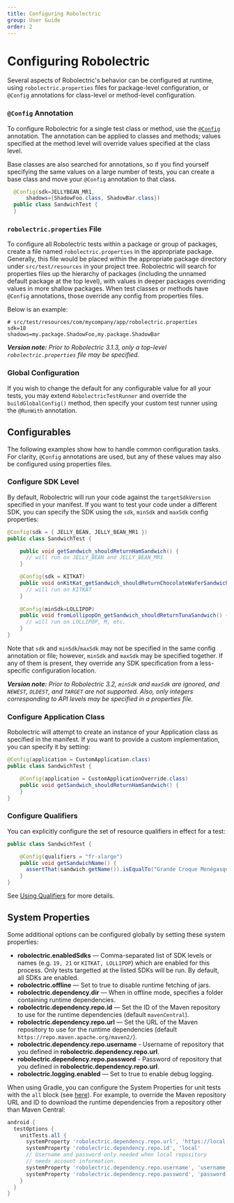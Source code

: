 ```yaml
---
title: Configuring Robolectric
group: User Guide
order: 2
---
```


# Configuring Robolectric

Several aspects of Robolectric's behavior can be configured at runtime, using `robolectric.properties` files for package-level configuration, or `@Config` annotations for class-level or method-level configuration.

### `@Config` Annotation

To configure Robolectric for a single test class or method, use the <a href="/javadoc/latest/org/robolectric/annotation/Config.html">`@Config`</a> annotation. The annotation can be applied to classes and methods; values specified at the method level will override values specified at the class level.

Base classes are also searched for annotations, so if you find yourself specifying the same values on a large number of tests, you can create a base class and move your `@Config` annotation to that class.

```java
  @Config(sdk=JELLYBEAN_MR1,
      shadows={ShadowFoo.class, ShadowBar.class})
  public class SandwichTest {
  }
```

### `robolectric.properties` File

To configure all Robolectric tests within a package or group of packages, create a file named `robolectric.properties` in the appropriate package. Generally, this file would be placed within the appropriate package directory under `src/test/resources` in your project tree. Robolectric will search for properties files up the hierarchy of packages (including the unnamed default package at the top level), with values in deeper packages overriding values in more shallow packages. When test classes or methods have `@Config` annotations, those override any config from properties files.

Below is an example:

```properties
# src/test/resources/com/mycompany/app/robolectric.properties
sdk=18
shadows=my.package.ShadowFoo,my.package.ShadowBar
```

***Version note:*** *Prior to Robolectric 3.1.3, only a top-level `robolectric.properties` file may be specified.* 

### Global Configuration

If you wish to change the default for any configurable value for all your tests, you may extend `RobolectricTestRunner` and override the `buildGlobalConfig()` method, then specify your custom test runner using the `@RunWith` annotation.

## Configurables

The following examples show how to handle common configuration tasks. For clarity, `@Config` annotations are used, but any of these values may also be configured using properties files.

### Configure SDK Level

By default, Robolectric will run your code against the `targetSdkVersion` specified in your manifest. If you want to test your code under a different SDK, you can specify the SDK using the `sdk`, `minSdk` and `maxSdk` config properties:

```java
@Config(sdk = { JELLY_BEAN, JELLY_BEAN_MR1 })
public class SandwichTest {

    public void getSandwich_shouldReturnHamSandwich() {
      // will run on JELLY_BEAN and JELLY_BEAN_MR1
    }

    @Config(sdk = KITKAT)
    public void onKitKat_getSandwich_shouldReturnChocolateWaferSandwich() {
      // will run on KITKAT
    }
    
    @Config(minSdk=LOLLIPOP)
    public void fromLollipopOn_getSandwich_shouldReturnTunaSandwich() {
      // will run on LOLLIPOP, M, etc.
    }
}
```

Note that `sdk` and `minSdk`/`maxSdk` may not be specified in the same config annotation or file; however, `minSdk` and `maxSdk` may be specified together. If any of them is present, they override any SDK specification from a less-specific configuration location.

***Version note:*** *Prior to Robolectric 3.2, `minSdk` and `maxSdk` are ignored, and `NEWEST`, `OLDEST`, and `TARGET` are not supported. Also, only integers corresponding to API levels may be specified in a properties file.* 

### Configure Application Class

Robolectric will attempt to create an instance of your Application class as specified in the manifest. If you want to provide a custom implementation, you can specify it by setting:

```java
@Config(application = CustomApplication.class)
public class SandwichTest {

    @Config(application = CustomApplicationOverride.class)
    public void getSandwich_shouldReturnHamSandwich() {
    }
}
```

### Configure Qualifiers

You can explicitly configure the set of resource qualifiers in effect for a test:

```java
public class SandwichTest {

    @Config(qualifiers = "fr-xlarge")
    public void getSandwichName() {
      assertThat(sandwich.getName()).isEqualTo("Grande Croque Monégasque");
    }
}
```

See [Using Qualifiers](/using-qualifiers) for more details.

## System Properties

Some additional options can be configured globally by setting these system properties:

* **robolectric.enabledSdks** — Comma-separated list of SDK levels or names (e.g. `19, 21` or `KITKAT, LOLLIPOP`) which are enabled for this process. Only tests targetted at the listed SDKs will be run. By default, all SDKs are enabled.
* **robolectric.offline** — Set to true to disable runtime fetching of jars.
* **robolectric.dependency.dir** — When in offline mode, specifies a folder containing runtime dependencies.
* **robolectric.dependency.repo.id** — Set the ID of the Maven repository to use for the runtime dependencies (default `mavenCentral`).
* **robolectric.dependency.repo.url** — Set the URL of the Maven repository to use for the runtime dependencies (default `https://repo.maven.apache.org/maven2/`).
* **robolectric.dependency.repo.username** - Username of repository that you defined in **robolectric.dependency.repo.url**.
* **robolectric.dependency.repo.password** - Password of repository that you defined in **robolectric.dependency.repo.url**.
* **robolectric.logging.enabled** — Set to true to enable debug logging.

When using Gradle, you can configure the System Properties for unit tests with the `all` block (see [here](http://tools.android.com/tech-docs/unit-testing-support)). For example, to override the Maven repository URL and ID to download the runtime dependencies from a repository other than Maven Central:

```groovy
android {
  testOptions {
    unitTests.all {
      systemProperty 'robolectric.dependency.repo.url', 'https://local-mirror/repo'
      systemProperty 'robolectric.dependency.repo.id', 'local'
      // Username and password only needed when local repository
      // needs account information.
      systemProperty 'robolectric.dependency.repo.username', 'username'
      systemProperty 'robolectric.dependency.repo.password', 'password'
    }
  }
}
```
